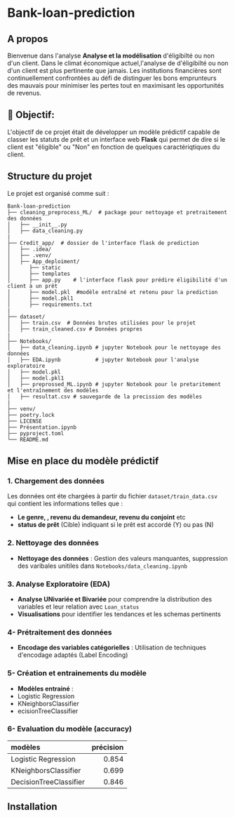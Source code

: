 # Bank-loan-prediction

## A propos 
Bienvenue dans l'analyse **Analyse et la modélisation** d'éligibilté ou non d'un client. Dans le climat économique actuel,l'analyse de d'éligibilté ou non d'un client est plus pertinente que jamais. Les institutions financières sont continuellement confrontées au défi de distinguer les bons emprunteurs des mauvais pour minimiser les pertes tout en maximisant les opportunités de revenus.

 

## 🎯 Objectif:

L'objectif de ce projet était de développer un modèle prédictif capable de classer les statuts de prêt et un interface web **Flask** qui permet de dire si le client est "éligible" ou "Non"  en fonction de quelques caractériqtiques du client.

## Structure du projet
Le projet est organisé comme suit :

```
Bank-loan-prediction
├── cleaning_preprocess_ML/  # package pour nettoyage et pretraitement des données 
│   ├── __init__.py
│   ├── data_cleaning.py 
|
├── Credit_app/  # dossier de l'interface flask de prediction 
│   ├── .idea/
│   ├── .venv/
│   ├── App_deploiment/
│      ├── static 
│      ├── templates
│      ├── app.py    # l'interface flask pour prédire éligibilité d'un client à un prêt 
│      ├── model.pkl  #modèle entraîné et retenu pour la prediction 
│      ├── model.pkl1
│      ├── requirements.txt
|
├── dataset/
│   ├── train.csv  # Données brutes utilisées pour le projet 
│   ├── train_cleaned.csv # Données propres 
|
├── Notebooks/
│   ├── data_cleaning.ipynb # jupyter Notebook pour le nettoyage des données
│   ├── EDA.ipynb           # jupyter Notebook pour l'analyse exploratoire 
│   ├── model.pkl
│   ├── model.pkl1
│   ├── preprossed_ML.ipynb # jupyter Notebook pour le pretaritement et l'entraînement des modèles
│   ├── resultat.csv # sauvegarde de la precission des modèles
|
├── venv/
├── poetry.lock 
├── LICENSE
├── Présentation.ipynb
├── pyproject.toml 
└── README.md
```  


## Mise en place du modèle prédictif 

### 1. Chargement des données
Les données ont éte chargées à partir du fichier  `dataset/train_data.csv ` qui contient les informations telles que :
- **Le genre, , revenu du demandeur, revenu du conjoint** etc 
-  **status de prêt** (Cible) indiquant si le prêt est accordé (Y) ou pas (N)

### 2. Nettoyage des données 
- **Nettoyage des données** : Gestion des valeurs manquantes, suppression des varibales unitiles dans `Notebooks/data_cleaning.ipynb`

### 3. Analyse Exploratoire (EDA)
- **Analyse UNivariée et Bivariée** pour comprendre la distribution des variables  et leur relation avec `Loan_status`
- **Visualisations** pour identifier les tendances et les schemas pertinents

### 4- Prétraitement des données 
- **Encodage des variables catégorielles** : Utilisation de techniques d'encodage adaptés (Label Encoding)

### 5- Création et entrainements du modèle 
 - **Modèles entrainé** :
  - Logistic Regression
  - KNeighborsClassifier
  - ecisionTreeClassifier

### 6- Evaluation du modèle (accuracy)

| modèles                |   précision |
|:-----------------------|------------:|
| Logistic Regression    |       0.854 |
| KNeighborsClassifier   |       0.699 |
| DecisionTreeClassifier |       0.846 |

## Installation 